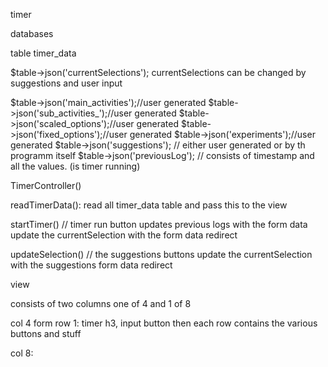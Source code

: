 timer

databases

table timer_data

$table->json('currentSelections'); currentSelections can be changed by suggestions and user input

$table->json('main_activities');//user generated
$table->json('sub_activities_');//user generated
$table->json('scaled_options');//user generated
$table->json('fixed_options');//user generated
$table->json('experiments');//user generated
$table->json('suggestions'); // either user generated or by th programm itself
$table->json('previousLog'); // consists of timestamp and all the values.
(is timer running)


TimerController()


readTimerData():
    read all timer_data table and pass this to the view


startTimer() // timer run button
    updates previous logs with the form data
    update the currentSelection with the form data
    redirect

updateSelection() // the suggestions buttons
        update the currentSelection with the suggestions form data
        redirect


view

consists of two columns one of 4 and 1 of 8

col 4
form
row 1: timer h3, input button
then each row contains the various buttons and stuff

col 8:







